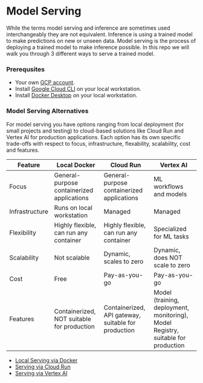 # Model Serving
While the terms model serving and inference are sometimes used interchangeably they are not equivalent. Inference is using a trained model to make predictions on new or unseen data. Model serving is the process of deploying a trained model to make inference possible. In this repo we will walk you through 3 different ways to serve a trained model.

### Prerequsites
* Your own [GCP account](https://cloud.google.com/free?hl=en).
* Install [Google Cloud CLI](https://cloud.google.com/sdk?hl=en) on your local workstation.
* Install [Docker Desktop](https://docs.docker.com/desktop/) on your local workstation.
### Model Serving Alternatives
For model serving you have options ranging from local deployment (for small projects and testing) to cloud-based solutions like Cloud Run and Vertex AI for production applications.  Each option has its own specific trade-offs with respect to focus, infrastructure, flexability, scalability, cost and features.

| Feature | Local Docker | Cloud Run | Vertex AI |
| ------- | ----- | --------- | --------- |
| Focus | General-purpose containerized applications | General-purpose containerized applications | ML workflows and models |
| Infrastructure | Runs on local workstation | Managed | Managed |
| Flexibility | Highly flexible, can run any container | Highly flexible, can run any container | Specialized for ML tasks |
| Scalability | Not scalable | Dynamic, scales to zero | Dynamic, does NOT scale to zero |
| Cost | Free | Pay-as-you-go | Pay-as-you-go |
| Features | Containerized, NOT suitable for production | Containerized, API gateway, suitable for production | Model (training, deployment, monitoring), Model Registry, suitable for production |

* [Local Serving via Docker](/local/README.md)
* [Serving via Cloud Run](/cloud_run/README.md)
* [Serving via Vertex AI](/vertex_ai/README.md)
